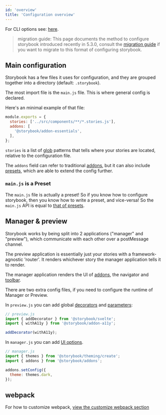 ```yaml
---
id: 'overview'
title: 'Configuration overview'
---
```


For CLI options see: [here](/docs/cli-options).

> migration guide: This page documents the method to configure storybook introduced recently in 5.3.0, consult the [migration guide](https://github.com/storybookjs/storybook/blob/next/MIGRATION.md) if you want to migrate to this format of configuring storybook.

## Main configuration

Storybook has a few files it uses for configuration, and they are grouped together into a directory (default: `.storybook`).

The most import file is the `main.js` file. This is where general config is declared.

Here's an minimal example of that file:

```js
module.exports = {
  stories: ['../src/components/**/*.stories.js'],
  addons: [
    '@storybook/addon-essentials',
  ],
};
```

`stories` is a list of [glob](https://www.npmjs.com/package/glob) patterns that tells where your stories are located, relative to the configuration file.

The `addons` field can refer to traditional [addons](docs/addons/introduction), but it can also include [presets](/docs/presets/introduction/), which are able to extend the config further.

### `main.js` is a  Preset
The `main.js` file is actually a preset! So if you know how to configure storybook, then you know how to write a preset, and vice-versa!
So the `main.js` API is equal to [that of presets](/docs/presets/writing-presets/#presets-api).


## Manager & preview

Storybook works by being split into 2 applications ("manager" and "preview"), which communicate with each other over a postMessage channel.

The preview application is essentially just your stories with a framework-agnostic 'router'. It renders whichever story the  manager application tells it to render.

The manager application renders the UI of [addons](docs/addons/introduction), the navigator and [toolbar](/docs/basics/toolbar-guide/).

There are two extra config files, if you need to configure the runtime of Manager or Preview.

In `preview.js` you can add global [decorators](../../basics/writing-stories/#decorators) and [parameters](../../basics/writing-stories/#parameters):

```js
// preview.js
import { addDecorator } from '@storybook/svelte';
import { withA11y } from '@storybook/addon-a11y';

addDecorator(withA11y);
```

In `manager.js` you can add [UI options](/docs/configurations/options-parameter/#global-options).

```js
// manager.js
import { themes } from '@storybook/theming/create';
import { addons } from '@storybook/addons';

addons.setConfig({
  theme: themes.dark,
});
```

## webpack

For how to customize webpack, [view the customize webpack section](/docs/configurations/custom-webpack-config/)
